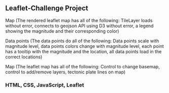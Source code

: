 ## Leaflet-Challenge Project

Map (The rendered leaflet map has all of
the following: TileLayer loads without error, connects to geojson API using D3 without error, a legend showing the magnitude and their corresponding color)

Data points (The data points do all of the
following: Data points scale with magnitude level, data points colors change with magnitude level, each point has a tooltip with the magnitude and the location, all data points load in the correct locations)

Map (The leaflet map has all of the following: Control to change basemap, control to add/remove layers, tectonic plate lines on map)

### HTML, CSS, JavaScript, Leaflet



